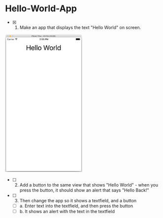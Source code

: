 # Hello-World-App

- [x] 1. Make an app that displays the text "Hello World" on screen.

<img src="Hello World App/Assets.xcassets/AppScreenshots.imageset/hello-world-app-1.png" width="250px" />


- [ ] 2. Add a button to the same view that shows "Hello World" - when you press the button, it should show an alert that says "Hello Back!"

- [ ] 3. Then change the app so it shows a textfield, and a button

  - [ ] a. Enter text into the textfield, and then press the button 
  - [ ] b. It shows an alert with the text in the textfield
